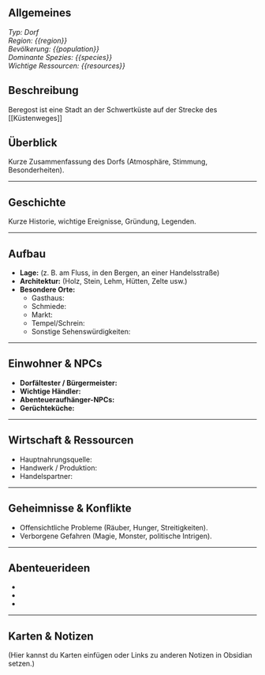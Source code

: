 ## Allgemeines
*Typ: Dorf*  
*Region: {{region}}*  
*Bevölkerung: {{population}}*  
*Dominante Spezies: {{species}}*  
*Wichtige Ressourcen: {{resources}}*  

## Beschreibung
Beregost ist eine Stadt an der Schwertküste auf der Strecke des [[Küstenweges]] 



## Überblick  
Kurze Zusammenfassung des Dorfs (Atmosphäre, Stimmung, Besonderheiten).

---

## Geschichte  
Kurze Historie, wichtige Ereignisse, Gründung, Legenden.

---

## Aufbau  
- **Lage:** (z. B. am Fluss, in den Bergen, an einer Handelsstraße)  
- **Architektur:** (Holz, Stein, Lehm, Hütten, Zelte usw.)  
- **Besondere Orte:**  
  - Gasthaus:  
  - Schmiede:  
  - Markt:  
  - Tempel/Schrein:  
  - Sonstige Sehenswürdigkeiten:  

---

## Einwohner & NPCs  
- **Dorfältester / Bürgermeister:**  
- **Wichtige Händler:**  
- **Abenteueraufhänger-NPCs:**  
- **Gerüchteküche:**  

---

## Wirtschaft & Ressourcen  
- Hauptnahrungsquelle:  
- Handwerk / Produktion:  
- Handelspartner:  

---

## Geheimnisse & Konflikte  
- Offensichtliche Probleme (Räuber, Hunger, Streitigkeiten).  
- Verborgene Gefahren (Magie, Monster, politische Intrigen).  

---

## Abenteuerideen  
-  
-  
-  

---

## Karten & Notizen  
(Hier kannst du Karten einfügen oder Links zu anderen Notizen in Obsidian setzen.)
